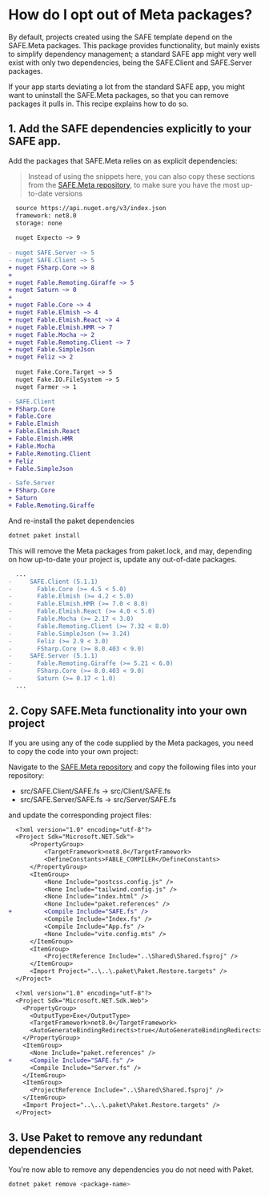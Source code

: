 # How do I opt out of Meta packages?

By default, projects created using the SAFE template depend on the SAFE.Meta packages. This package provides functionality, but mainly exists to simplify dependency management; a standard SAFE app might very well exist with only two dependencies, being the SAFE.Client and SAFE.Server packages.

If your app starts deviating a lot from the standard SAFE app, you might want to uninstall the SAFE.Meta packages, so that you can remove packages it pulls in. This recipe explains how to do so.

## 1. Add the SAFE dependencies explicitly to your SAFE app.

Add the packages that SAFE.Meta relies on as explicit dependencies:

> Instead of using the snippets here, you can also copy these sections from the [SAFE.Meta repository](https://github.com/SAFE-Stack/SAFE.Meta), to make sure you have the most up-to-date versions

```diff title="paket.dependencies"
  source https://api.nuget.org/v3/index.json
  framework: net8.0
  storage: none
  
  nuget Expecto ~> 9
 
- nuget SAFE.Server ~> 5
- nuget SAFE.Client ~> 5
+ nuget FSharp.Core ~> 8
+ 
+ nuget Fable.Remoting.Giraffe ~> 5
+ nuget Saturn ~> 0
+ 
+ nuget Fable.Core ~> 4
+ nuget Fable.Elmish ~> 4
+ nuget Fable.Elmish.React ~> 4
+ nuget Fable.Elmish.HMR ~> 7
+ nuget Fable.Mocha ~> 2
+ nuget Fable.Remoting.Client ~> 7
+ nuget Fable.SimpleJson
+ nuget Feliz ~> 2
  
  nuget Fake.Core.Target ~> 5
  nuget Fake.IO.FileSystem ~> 5
  nuget Farmer ~> 1
```

```diff title="src/Client/paket.references"
- SAFE.Client
+ FSharp.Core
+ Fable.Core
+ Fable.Elmish
+ Fable.Elmish.React
+ Fable.Elmish.HMR
+ Fable.Mocha
+ Fable.Remoting.Client
+ Feliz
+ Fable.SimpleJson
```

```diff title="src/Server/paket.references"
- Safe.Server
+ FSharp.Core
+ Saturn
+ Fable.Remoting.Giraffe
```

And re-install the paket dependencies

```bash
dotnet paket install
```

This will remove the Meta packages from paket.lock, and may, depending on how up-to-date your project is, update any out-of-date packages. 

```diff title="paket.lock"
  ...
-     SAFE.Client (5.1.1)
-       Fable.Core (>= 4.5 < 5.0)
-       Fable.Elmish (>= 4.2 < 5.0)
-       Fable.Elmish.HMR (>= 7.0 < 8.0)
-       Fable.Elmish.React (>= 4.0 < 5.0)
-       Fable.Mocha (>= 2.17 < 3.0)
-       Fable.Remoting.Client (>= 7.32 < 8.0)
-       Fable.SimpleJson (>= 3.24)
-       Feliz (>= 2.9 < 3.0)
-       FSharp.Core (>= 8.0.403 < 9.0)
-     SAFE.Server (5.1.1)
-       Fable.Remoting.Giraffe (>= 5.21 < 6.0)
-       FSharp.Core (>= 8.0.403 < 9.0)
-       Saturn (>= 0.17 < 1.0)
  ...
```

## 2. Copy SAFE.Meta functionality into your own project

If you are using any of the code supplied by the Meta packages, you need to copy the code into your own project:

Navigate to the [SAFE.Meta repository](https://github.com/SAFE-Stack/SAFE.Meta) and copy the following files into your repository:

* src/SAFE.Client/SAFE.fs -> src/Client/SAFE.fs
* src/SAFE.Server/SAFE.fs -> src/Server/SAFE.fs

and update the corresponding project files:


```diff title="Client.fsproj"
  <?xml version="1.0" encoding="utf-8"?>
  <Project Sdk="Microsoft.NET.Sdk">
      <PropertyGroup>
          <TargetFramework>net8.0</TargetFramework>
          <DefineConstants>FABLE_COMPILER</DefineConstants>
      </PropertyGroup>
      <ItemGroup>
          <None Include="postcss.config.js" />
          <None Include="tailwind.config.js" />
          <None Include="index.html" />
          <None Include="paket.references" />
+         <Compile Include="SAFE.fs" />
          <Compile Include="Index.fs" />
          <Compile Include="App.fs" />
          <None Include="vite.config.mts" />
      </ItemGroup>
      <ItemGroup>
          <ProjectReference Include="..\Shared\Shared.fsproj" />
      </ItemGroup>
      <Import Project="..\..\.paket\Paket.Restore.targets" />
  </Project>
```

```diff title="Server.fsproj"
  <?xml version="1.0" encoding="utf-8"?>
  <Project Sdk="Microsoft.NET.Sdk.Web">
    <PropertyGroup>
      <OutputType>Exe</OutputType>
      <TargetFramework>net8.0</TargetFramework>
      <AutoGenerateBindingRedirects>true</AutoGenerateBindingRedirects>
    </PropertyGroup>
    <ItemGroup>
      <None Include="paket.references" />
+     <Compile Include="SAFE.fs" />
      <Compile Include="Server.fs" />
    </ItemGroup>
    <ItemGroup>
      <ProjectReference Include="..\Shared\Shared.fsproj" />
    </ItemGroup>
    <Import Project="..\..\.paket\Paket.Restore.targets" />
  </Project>
```

## 3. Use Paket to remove any redundant dependencies


You're now able to remove any dependencies you do not need with Paket.

```bash
dotnet paket remove <package-name>
```